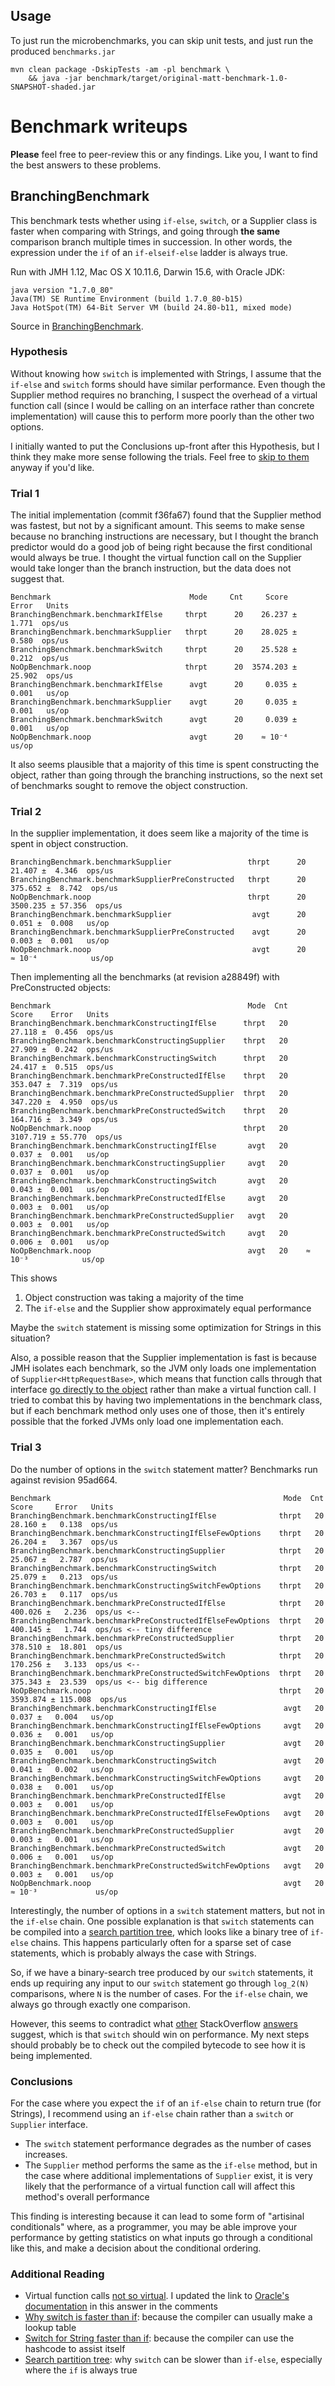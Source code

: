 ## Usage

To just run the microbenchmarks, you can skip unit tests, and just run the produced `benchmarks.jar`

```shell
mvn clean package -DskipTests -am -pl benchmark \
    && java -jar benchmark/target/original-matt-benchmark-1.0-SNAPSHOT-shaded.jar
```

# Benchmark writeups

**Please** feel free to peer-review this or any findings.  Like you, I want to find the best answers to these problems.

## BranchingBenchmark

This benchmark tests whether using `if-else`, `switch`, or a Supplier class is faster when
comparing with Strings, and going through **the same** comparison branch multiple times
in succession.  In other words, the expression under the `if` of an `if-elseif-else` ladder
is always true.

Run with JMH 1.12, Mac OS X 10.11.6, Darwin 15.6, with Oracle JDK:

```
java version "1.7.0_80"
Java(TM) SE Runtime Environment (build 1.7.0_80-b15)
Java HotSpot(TM) 64-Bit Server VM (build 24.80-b11, mixed mode)
```

Source in [BranchingBenchmark](src/main/java/matt/benchmarks/BranchingBenchmark.java).

### Hypothesis

Without knowing how `switch` is implemented with Strings, I assume that the `if-else` and `switch` forms should have
similar performance.  Even though the Supplier method requires no branching, I suspect the overhead of a virtual
function call (since I would be calling on an interface rather than concrete implementation) will cause this to
perform more poorly than the other two options.

I initially wanted to put the Conclusions up-front after this Hypothesis, but I think they make more sense following
the trials.  Feel free to [skip to them](#conclusions) anyway if you'd like.


### Trial 1

The initial implementation (commit f36fa67) found that the Supplier method was fastest, but not by
a significant amount.  This seems to make sense because no branching instructions are necessary,
but I thought the branch predictor would do a good job of being right because the first conditional
would always be true.  I thought the virtual function call on the Supplier would take longer than the
branch instruction, but the data does not suggest that.

```
Benchmark                               Mode     Cnt     Score    Error   Units
BranchingBenchmark.benchmarkIfElse     thrpt      20    26.237 ±  1.771  ops/us
BranchingBenchmark.benchmarkSupplier   thrpt      20    28.025 ±  0.580  ops/us
BranchingBenchmark.benchmarkSwitch     thrpt      20    25.528 ±  0.212  ops/us
NoOpBenchmark.noop                     thrpt      20  3574.203 ± 25.902  ops/us
BranchingBenchmark.benchmarkIfElse      avgt      20     0.035 ±  0.001   us/op
BranchingBenchmark.benchmarkSupplier    avgt      20     0.035 ±  0.001   us/op
BranchingBenchmark.benchmarkSwitch      avgt      20     0.039 ±  0.001   us/op
NoOpBenchmark.noop                      avgt      20    ≈ 10⁻⁴            us/op
```

It also seems plausible that a majority of this time is spent constructing the object, rather than
going through the branching instructions, so the next set of benchmarks sought to remove the object construction.

### Trial 2

In the supplier implementation, it does seem like a majority of the time is spent in object construction.

```
BranchingBenchmark.benchmarkSupplier                 thrpt      20    21.407 ±  4.346  ops/us
BranchingBenchmark.benchmarkSupplierPreConstructed   thrpt      20   375.652 ±  8.742  ops/us
NoOpBenchmark.noop                                   thrpt      20  3500.235 ± 57.356  ops/us
BranchingBenchmark.benchmarkSupplier                  avgt      20     0.051 ±  0.008   us/op
BranchingBenchmark.benchmarkSupplierPreConstructed    avgt      20     0.003 ±  0.001   us/op
NoOpBenchmark.noop                                    avgt      20    ≈ 10⁻⁴            us/op
```

Then implementing all the benchmarks (at revision a28849f) with PreConstructed objects:

```
Benchmark                                            Mode  Cnt     Score    Error   Units
BranchingBenchmark.benchmarkConstructingIfElse      thrpt   20    27.118 ±  0.456  ops/us
BranchingBenchmark.benchmarkConstructingSupplier    thrpt   20    27.909 ±  0.242  ops/us
BranchingBenchmark.benchmarkConstructingSwitch      thrpt   20    24.417 ±  0.515  ops/us
BranchingBenchmark.benchmarkPreConstructedIfElse    thrpt   20   353.047 ±  7.319  ops/us
BranchingBenchmark.benchmarkPreConstructedSupplier  thrpt   20   347.220 ±  4.950  ops/us
BranchingBenchmark.benchmarkPreConstructedSwitch    thrpt   20   164.716 ±  3.349  ops/us
NoOpBenchmark.noop                                  thrpt   20  3107.719 ± 55.770  ops/us
BranchingBenchmark.benchmarkConstructingIfElse       avgt   20     0.037 ±  0.001   us/op
BranchingBenchmark.benchmarkConstructingSupplier     avgt   20     0.037 ±  0.001   us/op
BranchingBenchmark.benchmarkConstructingSwitch       avgt   20     0.043 ±  0.001   us/op
BranchingBenchmark.benchmarkPreConstructedIfElse     avgt   20     0.003 ±  0.001   us/op
BranchingBenchmark.benchmarkPreConstructedSupplier   avgt   20     0.003 ±  0.001   us/op
BranchingBenchmark.benchmarkPreConstructedSwitch     avgt   20     0.006 ±  0.001   us/op
NoOpBenchmark.noop                                   avgt   20    ≈ 10⁻³            us/op
```

This shows

1. Object construction was taking a majority of the time
2. The `if-else` and the Supplier show approximately equal performance

Maybe the `switch` statement is missing some optimization for Strings in this situation?

Also, a possible reason that the Supplier implementation is fast is because JMH isolates each benchmark, so the JVM
only loads one implementation of `Supplier<HttpRequestBase>`, which means that function calls
through that interface [go directly to the object](http://stackoverflow.com/a/973531/698839) rather than make a virtual function call.
I tried to combat this by having two implementations in the benchmark class, but if each benchmark method only
uses one of those, then it's entirely possible that the forked JVMs only load one implementation each.

### Trial 3

Do the number of options in the `switch` statement matter?  Benchmarks run against revision 95ad664.

```
Benchmark                                                    Mode  Cnt     Score     Error   Units
BranchingBenchmark.benchmarkConstructingIfElse              thrpt   20    28.160 ±   0.138  ops/us
BranchingBenchmark.benchmarkConstructingIfElseFewOptions    thrpt   20    26.204 ±   3.367  ops/us
BranchingBenchmark.benchmarkConstructingSupplier            thrpt   20    25.067 ±   2.787  ops/us
BranchingBenchmark.benchmarkConstructingSwitch              thrpt   20    25.079 ±   0.213  ops/us
BranchingBenchmark.benchmarkConstructingSwitchFewOptions    thrpt   20    26.703 ±   0.117  ops/us
BranchingBenchmark.benchmarkPreConstructedIfElse            thrpt   20   400.026 ±   2.236  ops/us <--
BranchingBenchmark.benchmarkPreConstructedIfElseFewOptions  thrpt   20   400.145 ±   1.744  ops/us <-- tiny difference
BranchingBenchmark.benchmarkPreConstructedSupplier          thrpt   20   378.510 ±  18.801  ops/us
BranchingBenchmark.benchmarkPreConstructedSwitch            thrpt   20   170.256 ±   3.133  ops/us <--
BranchingBenchmark.benchmarkPreConstructedSwitchFewOptions  thrpt   20   375.343 ±  23.539  ops/us <-- big difference
NoOpBenchmark.noop                                          thrpt   20  3593.874 ± 115.008  ops/us
BranchingBenchmark.benchmarkConstructingIfElse               avgt   20     0.037 ±   0.004   us/op
BranchingBenchmark.benchmarkConstructingIfElseFewOptions     avgt   20     0.036 ±   0.001   us/op
BranchingBenchmark.benchmarkConstructingSupplier             avgt   20     0.035 ±   0.001   us/op
BranchingBenchmark.benchmarkConstructingSwitch               avgt   20     0.041 ±   0.002   us/op
BranchingBenchmark.benchmarkConstructingSwitchFewOptions     avgt   20     0.038 ±   0.001   us/op
BranchingBenchmark.benchmarkPreConstructedIfElse             avgt   20     0.003 ±   0.001   us/op
BranchingBenchmark.benchmarkPreConstructedIfElseFewOptions   avgt   20     0.003 ±   0.001   us/op
BranchingBenchmark.benchmarkPreConstructedSupplier           avgt   20     0.003 ±   0.001   us/op
BranchingBenchmark.benchmarkPreConstructedSwitch             avgt   20     0.006 ±   0.001   us/op
BranchingBenchmark.benchmarkPreConstructedSwitchFewOptions   avgt   20     0.003 ±   0.001   us/op
NoOpBenchmark.noop                                           avgt   20    ≈ 10⁻³             us/op
```

Interestingly, the number of options in a `switch` statement matters, but not in the `if-else` chain.
One possible explanation is that `switch` statements can be compiled into a
[search partition tree](http://stackoverflow.com/a/14089060/698839), which looks like a binary tree
of `if-else` chains.  This happens particularly often for a sparse set of case statements, which is probably
always the case with Strings.

So, if we have a binary-search tree produced by our `switch` statements, it ends up requiring any input
to our `switch` statement go through `log_2(N)` comparisons, where `N` is the number of cases.  For the
`if-else` chain, we always go through exactly one comparison.

However, this seems to contradict what [other](http://stackoverflow.com/questions/6705955/why-switch-is-faster-than-if)
StackOverflow [answers](http://stackoverflow.com/questions/6705955/why-switch-is-faster-than-if) suggest, which is
that `switch` should win on performance.  My next steps should probably be to check out the compiled bytecode to see
how it is being implemented.

### Conclusions

For the case where you expect the `if` of an `if-else` chain to return true (for Strings), I recommend using an
`if-else` chain rather than a `switch` or `Supplier` interface.

* The `switch` statement performance degrades as the number of cases increases.
* The `Supplier` method performs the same as the `if-else` method, but in the case
where additional implementations of `Supplier` exist, it is very likely that the
performance of a virtual function call will affect this method's overall performance

This finding is interesting because it can lead to some form of "artisinal conditionals" where, as a programmer,
you may be able improve your performance by getting statistics on what inputs go through a conditional like this,
and make a decision about the conditional ordering.

### Additional Reading

* Virtual function calls [not so virtual](http://stackoverflow.com/a/973531/698839).
I updated the link to [Oracle's documentation](https://wiki.openjdk.java.net/display/HotSpot/PerformanceTechniques)
in this answer in the comments
* [Why switch is faster than if](http://stackoverflow.com/questions/6705955/why-switch-is-faster-than-if):
because the compiler can usually make a lookup table
* [Switch for String faster than if](http://stackoverflow.com/questions/22110707/how-is-string-in-switch-statement-more-efficient-than-corresponding-if-else-stat):
because the compiler can use the hashcode to assist itself
* [Search partition tree](http://stackoverflow.com/a/14089060/698839):
why `switch` can be slower than `if-else`, especially where the `if` is always true

